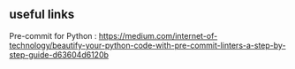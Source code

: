 ## useful links 
Pre-commit for Python : https://medium.com/internet-of-technology/beautify-your-python-code-with-pre-commit-linters-a-step-by-step-guide-d63604d6120b